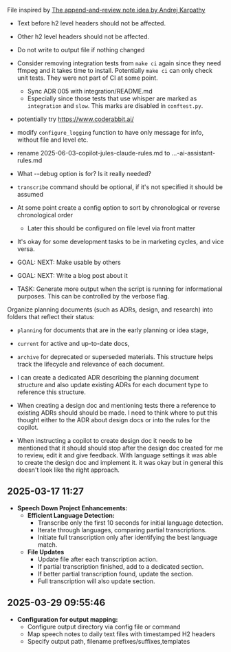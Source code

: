 File inspired by [The append-and-review note idea by Andrej Karpathy](https://karpathy.bearblog.dev/the-append-and-review-note/)

- Text before h2 level headers should not be affected.
- Other h2 level headers should not be affected.

- Do not write to output file if nothing changed

- Consider removing integration tests from `make ci` again since they need ffmpeg and it takes time to install. Potentially `make ci` can only check unit tests. They were not part of CI at some point.
  - Sync ADR 005 with integration/README.md
  - Especially since those tests that use whisper are marked as `integration` and `slow`. This marks are disabled in `conftest.py`.

- potentially try https://www.coderabbit.ai/

- modify `configure_logging` function to have only message for info, without file and level etc.

- rename 2025-06-03-copilot-jules-claude-rules.md to ...-ai-assistant-rules.md

- What --debug option is for? Is it really needed?

- `transcribe` command should be optional, if it's not specified it should be assumed

- At some point create a config option to sort by chronological or reverse chronological order
  - Later this should be configured on file level via front matter

- It's okay for some development tasks to be in marketing cycles, and vice versa.

- GOAL: NEXT: Make usable by others

- GOAL: NEXT: Write a blog post about it

- TASK: Generate more output when the script is running for informational purposes. This can be controlled by the verbose flag. 

Organize planning documents (such as ADRs, design, and research) into folders that reflect their status: 
- `planning` for documents that are in the early planning or idea stage,
- `current` for active and up-to-date docs,
- `archive` for deprecated or superseded materials.
This structure helps track the lifecycle and relevance of each document.

- I can create a dedicated ADR describing the planning document structure and also update existing ADRs for each document type to reference this structure.

- When creating a design doc and mentioning tests there a reference to existing ADRs should should be made. I need to think where to put this thought either to the ADR about design docs or into the rules for the copilot. 

- When instructing a copilot to create design doc it needs to be mentioned that it should should stop after the design doc created for me to review, edit it and give feedback. With language settings it was able to create the design doc and implement it. it was okay but in general this doesn't look like the right approach.

## 2025-03-17 11:27

- **Speech Down Project Enhancements:**
  - **Efficient Language Detection:**
    - Transcribe only the first 10 seconds for initial language detection.
    - Iterate through languages, comparing partial transcriptions.
    - Initiate full transcription only after identifying the best language match.
  - **File Updates**
    - Update file after each transcription action.
    - If partial transcription finished, add to a dedicated section.
    - If better partial transcription found, update the section.
    - Full transcription will also update section.

## 2025-03-29 09:55:46

- **Configuration for output mapping:**
  - Configure output directory via config file or command
  - Map speech notes to daily text files with timestamped H2 headers
  - Specify output path, filename prefixes/suffixes,templates
